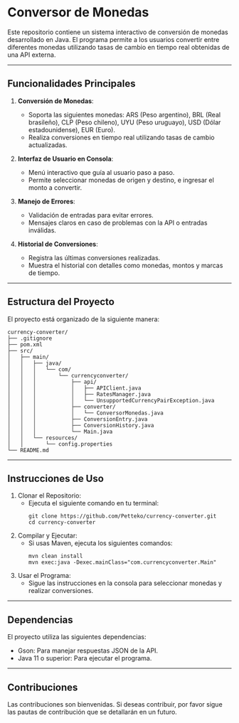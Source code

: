 # Conversor de Monedas

Este repositorio contiene un sistema interactivo de conversión de monedas desarrollado en Java. El programa permite a los usuarios convertir entre diferentes monedas utilizando tasas de cambio en tiempo real obtenidas de una API externa.

---

## Funcionalidades Principales

1. **Conversión de Monedas**:
   - Soporta las siguientes monedas: ARS (Peso argentino), BRL (Real brasileño), CLP (Peso chileno), UYU (Peso uruguayo), USD (Dólar estadounidense), EUR (Euro).
   - Realiza conversiones en tiempo real utilizando tasas de cambio actualizadas.

2. **Interfaz de Usuario en Consola**:
   - Menú interactivo que guía al usuario paso a paso.
   - Permite seleccionar monedas de origen y destino, e ingresar el monto a convertir.

3. **Manejo de Errores**:
   - Validación de entradas para evitar errores.
   - Mensajes claros en caso de problemas con la API o entradas inválidas.

4. **Historial de Conversiones**:
   - Registra las últimas conversiones realizadas.
   - Muestra el historial con detalles como monedas, montos y marcas de tiempo.

---

## Estructura del Proyecto

El proyecto está organizado de la siguiente manera:
```
currency-converter/
├── .gitignore
├── pom.xml
├── src/
│   ├── main/
│   │   ├── java/
│   │   │   └── com/
│   │   │       └── currencyconverter/
│   │   │           ├── api/
│   │   │           │   ├── APIClient.java
│   │   │           │   ├── RatesManager.java
│   │   │           │   └── UnsupportedCurrencyPairException.java
│   │   │           ├── converter/
│   │   │           │   └── ConversorMonedas.java
│   │   │           ├── ConversionEntry.java
│   │   │           ├── ConversionHistory.java
│   │   │           └── Main.java
│   │   └── resources/
│   │       └── config.properties
└── README.md
```

---

## Instrucciones de Uso

1. Clonar el Repositorio:
   - Ejecuta el siguiente comando en tu terminal:
     ```
     git clone https://github.com/Petteko/currency-converter.git
     cd currency-converter

2. Compilar y Ejecutar:
   - Si usas Maven, ejecuta los siguientes comandos:
     ```
     mvn clean install
     mvn exec:java -Dexec.mainClass="com.currencyconverter.Main"

3. Usar el Programa:
   - Sigue las instrucciones en la consola para seleccionar monedas y realizar conversiones.

---

## Dependencias

El proyecto utiliza las siguientes dependencias:

- Gson: Para manejar respuestas JSON de la API.
- Java 11 o superior: Para ejecutar el programa.

---

## Contribuciones

Las contribuciones son bienvenidas. Si deseas contribuir, por favor sigue las pautas de contribución que se detallarán en un futuro.